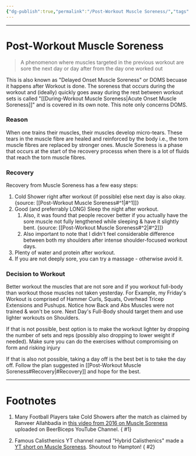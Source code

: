 ```yaml
---
{"dg-publish":true,"permalink":"/Post-Workout Muscle Soreness/","tags":["Health"]}
---
```



---
# Post-Workout Muscle Soreness
> A phenomenon where muscles targeted in the previous workout are sore the next day or day after from the day one worked out

This is also known as "Delayed Onset Muscle Soreness" or DOMS becuase it happens after Workout is done. The soreness that occurs during the workout and (ideally) quickly goes away during the rest between workout sets is called "[[During-Workout Muscle Soreness\|Acute Onset Muscle Soreness]]" and is covered in its own note. This note only concerns DOMS.

### Reason
When one trains their muscles, their muscles develop micro-tears. These tears in the muscle fibre are healed and reinforced by the body i.e., the torn muscle fibres are replaced by stronger ones. Muscle Soreness is a phase that occurs at the start of the recovery processs when there is a lot of fluids that reach the torn muscle fibres.

### Recovery
Recovery from Muscle Soreness has a few easy steps:
1. Cold Shower right after workout (if possible) else next day is also okay. {source: [[Post-Workout Muscle Soreness#^1\|#^1]]}
2. Good (and preferrably LONG) Sleep the night after workout.
	1. Also, it was found that people recover better if you actually have the sore muscle not fully lengthened while sleeping & have it slightly bent. {source: [[Post-Workout Muscle Soreness#^2\|#^2]]}
	2. Also important to note that I didn't feel considerable difference between both my shoulders after intense shoulder-focused workout days.
3. Plenty of water and protein after workout.
4. If you are not deeply sore, you can try a massage - otherwise avoid it.

### Decision to Workout
Better workout the muscles that are not sore and if you workout full-body than workout those muscles not taken yesterday. For Example, my Friday's Workout is comprised of Hammer Curls, Squats, Overhead Tricep Extensions and Pushups. Notice how Back and Abs Muscles were not trained & won't be sore. Next Day's Full-Body should target them and use lighter workouts on Shoulders.

If that is not possible, best option is to make the workout lighter by dropping the number of sets and reps (possibly also dropping to lower weight if needed). Make sure you can do the exercises without compromising on form and risking injury

If that is also not possible, taking a day off is the best bet is to take the day off. Follow the plan suggested in [[Post-Workout Muscle Soreness#Recovery\|#Recovery]] and hope for the best.

---
# Footnotes
1. Many Football Players take Cold Showers after the match as claimed by Ranveer Allahbadia in [this video from 2016 on Muscle Soreness](https://youtu.be/qnykcS5jeFo?feature=shared) uploaded on BeerBiceps YouTube Channel.
{ #1}

2. Famous Calisthenics YT channel named "Hybrid Calisthenics" made a [YT short on Muscle Soreness](https://youtube.com/shorts/-p5oHJIR0_4?feature=shared). Shoutout to Hampton!
{ #2}
